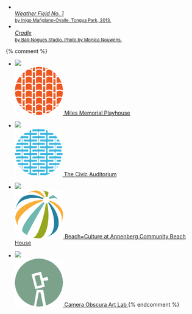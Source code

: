 <ul class="venues">
  <li>
    <a href="https://locate.publicartarchive.org/art/5cdf7502c1e49c3656c77b33?ib=ext">
      <span class="image"><img src="https://static-artsamo.digitalservice.la/uploads/weather-field-tongva.jpg" height="150" alt="" /></span><br />
      <span class="text">
        <span>
          <em>Weather Field No. 1</em><br />
          <small>by Inigo Mañglano-Ovalle. Tongva Park, 2013.</small>
        </span>
      </span>
    </a>
  </li>
  <li>
    <a href="https://locate.publicartarchive.org/art/5cdf74f8c1e49c3656c765c5?ib=ext">
      <span class="image"><img src="https://static-artsamo.digitalservice.la/uploads/artsamo.jpg" height="150" alt="" /></span><br />
      <span class="text">
        <span>
          <em>Cradle</em><br />
          <small>by Ball-Nogues Studio. Photo by Monica Nouwens.</small>
        </span>
      </span>
    </a>
  </li>
  <!--
  <li>
    <a href="https://www.publicartarchive.org/node/50624">
      <span class="image"><img src="https://static-artsamo.digitalservice.la/uploads/go-see-art.jpg" height="150" alt="" /></span><br />
      <span class="text">
        <span>
          <em>Wheels</em><br />
          <small>by Anne Marie Karlsen.</small>
        </span>
      </span>
    </a>
  </li>
  -->
</ul>

{% comment %}
* [
    ![](https://static-artsamo.digitalservice.la/uploads/milesplayhouse.jpg)  
    ![](/assets/images/icon-miles-playhouse.png)
    Miles Memorial Playhouse
  ](/miles-memorial-playhouse/)

* [
    ![](https://static-artsamo.digitalservice.la/uploads/civicauditorium.jpg)  
    ![](/assets/images/icon-civic-auditorium.png)
    The Civic Auditorium
  ](https://www.smgov.net/departments/ccs/civicauditorium/)

* [
    ![](https://static-artsamo.digitalservice.la/uploads/beach-culture.jpg)  
    ![](/assets/images/icon-beachhouse.png)
    Beach=Culture at Annenberg Community Beach House
  ](/beach-culture/)

* [
    ![](https://static-artsamo.digitalservice.la/uploads/cameraobscura.jpg)  
    ![](/assets/images/icon-camera-obscura.png)
    Camera Obscura Art Lab
  ](/camera-obscura-art-lab/)
{% endcomment %}
